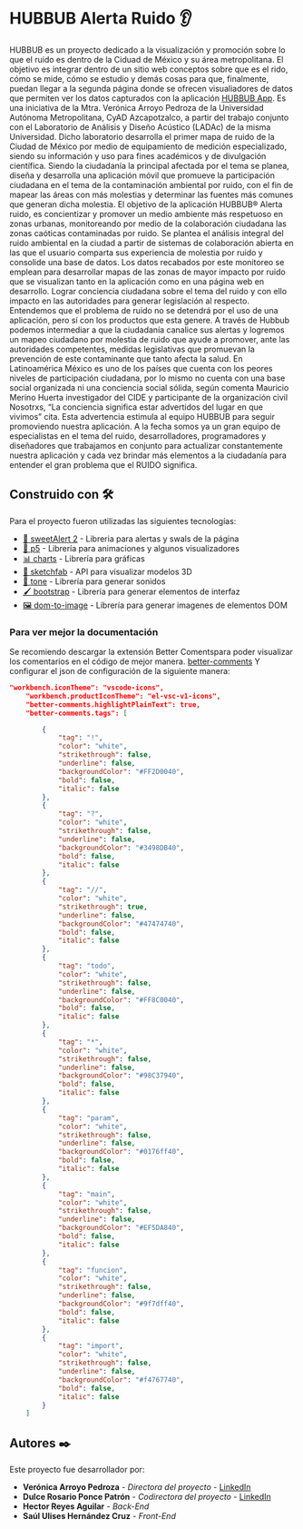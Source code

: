 # HUBBUB Alerta Ruido 👂

HUBBUB es un proyecto dedicado a la visualización y promoción sobre lo que el ruido es dentro de la Ciduad de México y su área metropolitana.
El objetivo es integrar dentro de un sitio web conceptos sobre que es el rido, cómo se mide, cómo se estudio y demás cosas para que, finalmente, puedan llegar a la segunda página donde se ofrecen visualiadores de datos que permiten ver los datos capturados con la aplicación [HUBBUB App](https://play.google.com/store/apps/details?id=com.UAM.Noise&hl=es_MX).
Es una iniciativa de la Mtra. Verónica Arroyo Pedroza de la Universidad Autónoma Metropolitana, CyAD Azcapotzalco, a partir del trabajo conjunto con el Laboratorio de Análisis y Diseño Acústico (LADAc) de la misma Universidad. Dicho laboratorio desarrolla el primer mapa de ruido de la Ciudad de México por medio de equipamiento de medición especializado, siendo su información y uso para fines académicos y de divulgación científica.
Siendo la ciudadanía la principal afectada por el tema se planea, diseña y desarrolla una aplicación móvil que promueve la participación ciudadana en el tema de la contaminación ambiental por ruido, con el fin de mapear las áreas con más molestias y determinar las fuentes más comunes que generan dicha molestia.
El objetivo de la aplicación HUBBUB® Alerta ruido, es concientizar y promover un medio ambiente más respetuoso en zonas urbanas, monitoreando por medio de la colaboración ciudadana las zonas caóticas contaminadas por ruido.
Se plantea el análisis integral del ruido ambiental en la ciudad a partir de sistemas de colaboración abierta en las que el usuario comparta sus experiencia de molestia por ruido y consolide una base de datos.
Los datos recabados por este monitoreo se emplean para desarrollar mapas de las zonas de mayor impacto por ruido que se visualizan tanto en la aplicación como en una página web en desarrollo.
Lograr conciencia ciudadana sobre el tema del ruido y con ello impacto en las autoridades para generar legislación al respecto.
Entendemos que el problema de ruido no se detendrá por el uso de una aplicación, pero sí con los productos que esta genere. A través de Hubbub podemos intermediar a que la ciudadanía canalice sus alertas y logremos un mapeo ciudadano por molestia de ruido que ayude a promover, ante las autoridades competentes, medidas legislativas que promuevan la prevención de este contaminante que tanto afecta la salud.
En Latinoamérica México es uno de los países que cuenta con los peores niveles de participación ciudadana, por lo mismo no cuenta con una base social organizada ni una conciencia social sólida, según comenta Mauricio Merino Huerta investigador del CIDE y participante de la organización civil Nosotrxs, “La conciencia significa estar advertidos del lugar en que vivimos” cita.
Esta advertencia estimula al equipo HUBBUB para seguir promoviendo nuestra aplicación. A la fecha somos ya un gran equipo de especialistas en el tema del ruido, desarrolladores, programadores y diseñadores que trabajamos en conjunto para actualizar constantemente nuestra aplicación y cada vez brindar más elementos a la ciudadanía para entender el gran problema que el RUIDO significa.

## Construido con 🛠️

Para el proyecto fueron utilizadas las siguientes tecnologías:

- [🍩 sweetAlert 2](https://sweetalert2.github.io/) - Libreria para alertas y swals de la página
- [🎨 p5](https://p5js.org/es/) - Librería para animaciones y algunos visualizadores
- [📊 charts](https://www.chartjs.org/docs/latest/) - Librería para gráficas
- [🎲 sketchfab](https://sketchfab.com/developers) - API para visualizar modelos 3D
- [🎵 tone](https://tonejs.github.io/) - Librería para generar sonidos
- [🖌 bootstrap](https://getbootstrap.com/) - Librería para generar elementos de interfaz
- [🖼 dom-to-image](https://www.npmjs.com/package/dom-to-image) - Librería para generar imagenes de elementos DOM

### Para ver mejor la documentación

Se recomiendo descargar la extensión Better Comentspara poder visualizar los comentarios en el código de mejor manera.
[better-comments](https://marketplace.visualstudio.com/items?itemName=aaron-bond.better-comments)
Y configurar el json de configuración de la siguiente manera:

```json
"workbench.iconTheme": "vscode-icons",
	"workbench.productIconTheme": "el-vsc-v1-icons",
	"better-comments.highlightPlainText": true,
	"better-comments.tags": [

		{
			"tag": "!",
			"color": "white",
			"strikethrough": false,
			"underline": false,
			"backgroundColor": "#FF2D0040",
			"bold": false,
			"italic": false
		},
		{
			"tag": "?",
			"color": "white",
			"strikethrough": false,
			"underline": false,
			"backgroundColor": "#3498DB40",
			"bold": false,
			"italic": false
		},
		{
			"tag": "//",
			"color": "white",
			"strikethrough": true,
			"underline": false,
			"backgroundColor": "#47474740",
			"bold": false,
			"italic": false
		},
		{
			"tag": "todo",
			"color": "white",
			"strikethrough": false,
			"underline": false,
			"backgroundColor": "#FF8C0040",
			"bold": false,
			"italic": false
		},
		{
			"tag": "*",
			"color": "white",
			"strikethrough": false,
			"underline": false,
			"backgroundColor": "#98C37940",
			"bold": false,
			"italic": false
		},
		{
			"tag": "param",
			"color": "white",
			"strikethrough": false,
			"underline": false,
			"backgroundColor": "#0176ff40",
			"bold": false,
			"italic": false
		},
		{
			"tag": "main",
			"color": "white",
			"strikethrough": false,
			"underline": false,
			"backgroundColor": "#EF5DA840",
			"bold": false,
			"italic": false
		},
		{
			"tag": "funcion",
			"color": "white",
			"strikethrough": false,
			"underline": false,
			"backgroundColor": "#9f7dff40",
			"bold": false,
			"italic": false
		},
		{
			"tag": "import",
			"color": "white",
			"strikethrough": false,
			"underline": false,
			"backgroundColor": "#f4767740",
			"bold": false,
			"italic": false
		}
	]
```

## Autores ✒️

Este proyecto fue desarrollador por:

- **Verónica Arroyo Pedroza** - _Directora del proyecto_ - [LinkedIn](https://www.linkedin.com/in/ver%C3%B3nica-arroyo-b253bb21/?originalSubdomain=mx)
- **Dulce Rosario Ponce Patrón** - _Codirectora del proyecto_ - [LinkedIn](https://www.linkedin.com/in/dulce-ponce-patr%C3%B3n-10984685/?original_referer=https%3A%2F%2Fwww%2Egoogle%2Ecom%2F&originalSubdomain=mx)
- **Hector Reyes Aguilar** - _Back-End_
- **Saúl Ulises Hernández Cruz** - _Front-End_